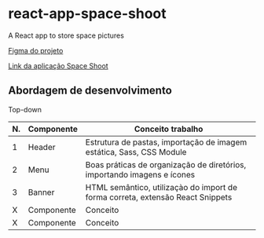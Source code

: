 # react-app-space-shoot
A React app to store space pictures

[Figma do projeto](https://www.figma.com/file/Y1W8HJHKqlUdDFeWi8e4cz/Alura-Space-%7C-React%3A-arquivos-est%C3%A1ticos?node-id=89%3A4)

[Link da aplicação Space Shoot](alanserafim-react-app-space-shoot.vercel.app)


## Abordagem de desenvolvimento

Top-down

| N. | Componente | Conceito trabalho |
|--- |--- |---
| 1 | Header | Estrutura de pastas, importação de imagem estática, Sass, CSS Module
| 2 | Menu | Boas práticas de organização de diretórios, importando imagens e ícones
| 3 | Banner | HTML semântico, utilizaçào do import de forma correta, extensão React Snippets
| X | Componente | Conceito
| X | Componente | Conceito
















